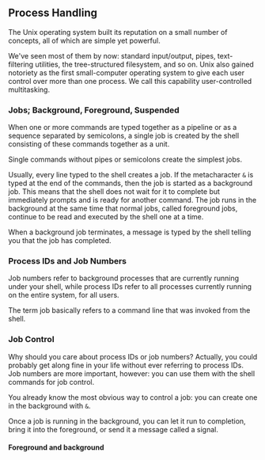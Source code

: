 ## Process Handling
The Unix operating system built its reputation on a small number of concepts, all of which are simple yet powerful.

We've seen most of them by now: standard input/output, pipes, text-filtering utilities, the tree-structured filesystem, and so on. Unix also gained notoriety as the first small-computer operating system to give each user control over more than one process. We call this capability user-controlled multitasking.

### Jobs; Background, Foreground, Suspended
When one or more commands are typed together as a pipeline or as a sequence separated by semicolons, a single job is created by the shell consisting of these commands together as a unit.

Single commands without pipes or semicolons create the simplest jobs.

Usually, every line typed to the shell creates a job. If the metacharacter `&` is typed at the end of the commands, then the job is started as a background job. This means that the shell does not wait for it to complete but immediately prompts and is ready for another command. The job runs in the background at the same time that normal jobs, called foreground jobs, continue to be read and executed by the shell one at a time.

When a background job terminates, a message is typed by the shell telling you that the job has completed.

### Process IDs and Job Numbers
Job numbers refer to background processes that are currently running under your shell, while process IDs refer to all processes currently running on the entire system, for all users. 

The term job basically refers to a command line that was invoked from the shell.

### Job Control
Why should you care about process IDs or job numbers? Actually, you could probably get along fine in your life without ever referring to process IDs. Job numbers are more important, however: you can use them with the shell commands for job control.

You already know the most obvious way to control a job: you can create one in the background with `&`. 

Once a job is running in the background, you can let it run to completion, bring it into the foreground, or 
send it a message called a signal.

#### Foreground and background

